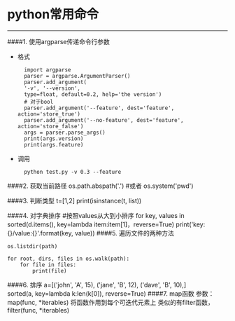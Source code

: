 # python常用命令
----
####1. 使用argparse传递命令行参数
- 格式

		import argparse
		parser = argparse.ArgumentParser()
		parser.add_argument(
		'-v', '--version',
		type=float, default=0.2, help='the version')
		# 对于bool
		parser.add_argument('--feature', dest='feature', action='store_true')
     	parser.add_argument('--no-feature', dest='feature', action='store_false')
		args = parser.parse_args()
		print(args.version)
		print(args.feature)
- 调用

		python test.py -v 0.3 --feature
####2. 获取当前路径 
	os.path.abspath('.')
	#或者
	os.system('pwd')

####3. 判断类型
	t=[1,2]
	print(isinstance(t, list))

####4. 对字典排序
	#按照values从大到小排序
	for key, values in sorted(d.items(), key=lambda item:item[1]，reverse=True)
		print('key:{}/value:{}'.format(key, value))
####5. 遍历文件的两种方法

	os.listdir(path)

	for root, dirs, files in os.walk(path):
		for file in files:
			print(file)
####6. 排序
	a=[('john', 'A', 15), ('jane', 'B', 12), ('dave', 'B', 10),]  
	sorted(a, key=lambda k:len(k[0]), reverse=True)
####7. map函数
	参数：map(func, *iterables)
	将函数作用到每个可迭代元素上
	类似的有filter函数，filter(func, *iterables)
